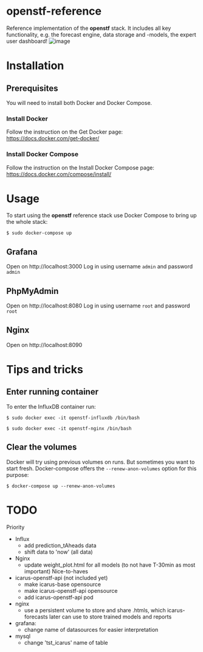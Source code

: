 
# openstf-reference

Reference implementation of the **openstf** stack. It includes all key functionality, e.g. the forecast engine, data storage and -models, the expert user dashboard!
![image](https://user-images.githubusercontent.com/18208480/123398475-e008f100-d5a3-11eb-9d36-75edfec6760a.png)

# Installation

## Prerequisites

You will need to install both Docker and Docker Compose.

### Install Docker

Follow the instruction on the Get Docker page: https://docs.docker.com/get-docker/

### Install Docker Compose

Follow the instruction on the Install Docker Compose page: https://docs.docker.com/compose/install/

# Usage

To start using the **openstf** reference stack use Docker Compose to bring up the whole stack:

```shell
$ sudo docker-compose up
```

## Grafana

Open on http://localhost:3000
Log in using username `admin` and password `admin`

## PhpMyAdmin

Open on http://localhost:8080
Log in using username `root` and password `root`

## Nginx

Open on http://localhost:8090

# Tips and tricks

## Enter running container

To enter the InfluxDB container run:

```shell
$ sudo docker exec -it openstf-influxdb /bin/bash
```

```shell
$ sudo docker exec -it openstf-nginx /bin/bash
```

## Clear the volumes

Docker will try using previous volumes on runs. But sometimes you want to start fresh. Docker-compose offers the `--renew-anon-volumes` option for this purpose:

```
$ docker-compose up --renew-anon-volumes
```

# TODO
Priority
* Influx
  * add prediction_tAheads data
  * shift data to 'now' (all data)
* Nginx
  * update weight_plot.html for all models (to not have T-30min as most important) 
Nice-to-haves
* icarus-openstf-api (not included yet)
  * make icarus-base opensource
  * make icarus-openstf-api opensource
  * add icarus-openstf-api pod
* nginx
  * use a persistent volume to store and share .htmls, which icarus-forecasts later can use to store trained models and reports
* grafana:
    * change name of datasources for easier interpretation
* mysql
  * change 'tst_icarus' name of table


